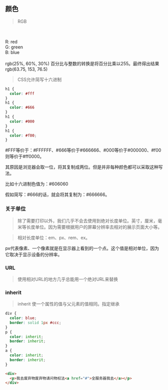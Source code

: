 ## 颜色
> RGB
<br>
<br>
R: red
<br>
G: green
<br>
B: blue
<br>
<br>
rgb(25%, 60%, 30%)  百分比与整数的转换是将百分比乘以255。最终得出结果 rgb(63.75, 153, 76.5)

> CSS允许简写十六进制

```css
h1 {
  color: #fff
}
h1 {
  color: #666
}
h1 {
  color: #000
}
h1 {
  color: #f00;
}
```

#FFF等价于：#FFFFFF、#666等价于#666666、#000等价于#000000、#f00则等价于#ff0000。

其原因是浏览器会取一位，将其复制成两位。但是并非每种颜色都可以采取这种写法。

比如十六进制色值为：#606060

假如简写：#666的话，就会将其复制为：#666666。

### 关于单位

> 除了需要打印以外，我们几乎不会去使用到绝对长度单位。英寸，厘米，毫米等长度单位。因为需要根据用户的屏幕分辨率去相对的展示页面大小等。

> 相对长度单位：em、px、rem、ex。

px代表像素、一个像素就是在显示器上看到的一个点。这个值是相对单位，因为它取决于显示设备的分辨率。

### URL

> 使用相对URL的地方几乎总能用一个绝对URL来替换


### inherit

> inherit 使一个属性的值与父元素的值相同。指定继承

```css
div {
  color: blue;
  border: solid 1px #ccc;
}
p {
  color: inherit;
  border: inherit;
}
a {
  color: inherit;
  border: inherit;
}
```
```html
<div>
  <p>我去废弃物废弃物请问物权法<a href="#">全服务器我去</a></p>
</div>
```
